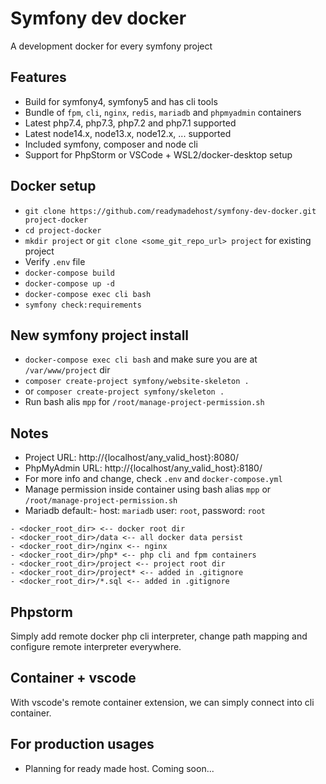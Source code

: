 # Symfony dev docker

A development docker for every symfony project


## Features

- Build for symfony4, symfony5 and has cli tools
- Bundle of `fpm`, `cli`, `nginx`, `redis`, `mariadb` and `phpmyadmin` containers
- Latest php7.4, php7.3, php7.2 and php7.1 supported
- Latest node14.x, node13.x, node12.x, ... supported
- Included symfony, composer and node cli
- Support for PhpStorm or VSCode + WSL2/docker-desktop setup


## Docker setup

- `git clone https://github.com/readymadehost/symfony-dev-docker.git project-docker`
- `cd project-docker`
- `mkdir project` or `git clone <some_git_repo_url> project` for existing project
- Verify `.env` file
- `docker-compose build`
- `docker-compose up -d`
- `docker-compose exec cli bash`
- `symfony check:requirements`


## New symfony project install

- `docker-compose exec cli bash` and make sure you are at `/var/www/project` dir
- `composer create-project symfony/website-skeleton .`
- or `composer create-project symfony/skeleton .`
- Run bash alis `mpp` for `/root/manage-project-permission.sh`


## Notes

- Project URL: http://{localhost/any_valid_host}:8080/
- PhpMyAdmin URL: http://{localhost/any_valid_host}:8180/
- For more info and change, check `.env` and `docker-compose.yml`
- Manage permission inside container using bash alias `mpp` or `/root/manage-project-permission.sh`
- Mariadb default:- host: `mariadb` user: `root`, password: `root`

```text
- <docker_root_dir> <-- docker root dir
- <docker_root_dir>/data <-- all docker data persist
- <docker_root_dir>/nginx <-- nginx
- <docker_root_dir>/php* <-- php cli and fpm containers
- <docker_root_dir>/project <-- project root dir
- <docker_root_dir>/project* <-- added in .gitignore
- <docker_root_dir>/*.sql <-- added in .gitignore
```


## Phpstorm

Simply add remote docker php cli interpreter, change path mapping and configure remote interpreter everywhere.


## Container + vscode

With vscode's remote container extension, we can simply connect into cli container.


## For production usages

- Planning for ready made host. Coming soon...
